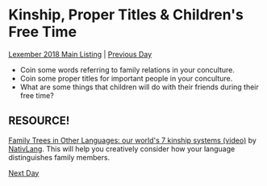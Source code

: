 # Kinship, Proper Titles & Children's Free Time
[Lexember 2018 Main Listing](toc_lex18.md) | [Previous Day](08)

+ Coin some words referring to family relations in your conculture.
+ Coin some proper titles for important people in your conculture.
+ What are some things that children will do with their friends during their free time?

## RESOURCE!

[Family Trees in Other Languages: our world's 7 kinship systems (video)](https://www.youtube.com/watch?v=YOi2c2d3_Lk&t=) by [NativLang](https://www.youtube.com/channel/UCMk_WSPy3EE16aK5HLzCJzw). This will help you creatively consider how your language distinguishes family members.

[Next Day](10)